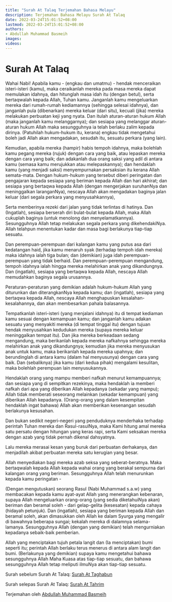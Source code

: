 ```yaml
---
title: "Surah At Talaq Terjemahan Bahasa Melayu"
description: Terjemahan Bahasa Melayu Surah At Talaq
date: 2022-03-24T15:01:52+08:00
lastmod: 2022-03-24T15:01:52+08:00
authors:
- Abdullah Muhammad Basmeih
images:
videos:
---
```


# Surah At Talaq

<p class='atq' id="1">Wahai Nabi! Apabila kamu - (engkau dan umatmu) - hendak menceraikan isteri-isteri (kamu), maka ceraikanlah mereka pada masa mereka dapat memulakan idahnya, dan hitunglah masa idah itu (dengan betul), serta bertaqwalah kepada Allah, Tuhan kamu. Janganlah kamu mengeluarkan mereka dari rumah-rumah kediamannya (sehingga selesai idahnya), dan janganlah pula (dibenarkan) mereka keluar (dari situ), kecuali (jika) mereka melakukan perbuatan keji yang nyata. Dan itulah aturan-aturan hukum Allah (maka janganlah kamu melanggarnya); dan sesiapa yang melanggar aturan-aturan hukum Allah maka sesungguhnya ia telah berlaku zalim kepada dirinya. (Patuhilah hukum-hukum itu, kerana) engkau tidak mengetahui boleh jadi Allah akan mengadakan, sesudah itu, sesuatu perkara (yang lain).</p>
<p class='atq' id="2">Kemudian, apabila mereka (hampir) habis tempoh idahnya, maka bolehlah kamu pegang mereka (rujuk) dengan cara yang baik, atau lepaskan mereka dengan cara yang baik; dan adakanlah dua orang saksi yang adil di antara kamu (semasa kamu merujukkan atau melepaskannya); dan hendaklah kamu (yang menjadi saksi) menyempurnakan persaksian itu kerana Allah semata-mata. Dengan hukum-hukum yang tersebut diberi peringatan dan pengajaran kepada sesiapa yang beriman kepada Allah dan hari akhirat; dan sesiapa yang bertaqwa kepada Allah (dengan mengerjakan suruhanNya dan meninggalkan laranganNya), nescaya Allah akan mengadakan baginya jalan keluar (dari segala perkara yang menyusahkannya),</p>
<p class='atq' id="3">Serta memberinya rezeki dari jalan yang tidak terlintas di hatinya. Dan (Ingatlah), sesiapa berserah diri bulat-bulat kepada Allah, maka Allah cukuplah baginya (untuk menolong dan menyelamatkannya). Sesungguhnya Allah tetap melakukan segala perkara yang dikehendakiNya. Allah telahpun menentukan kadar dan masa bagi berlakunya tiap-tiap sesuatu.</p>
<p class='atq' id="4">Dan perempuan-perempuan dari kalangan kamu yang putus asa dari kedatangan haid, jika kamu menaruh syak (terhadap tempoh idah mereka) maka idahnya ialah tiga bulan; dan (demikian) juga idah perempuan-perempuan yang tidak berhaid. Dan perempuan-perempuan mengandung, tempoh idahnya ialah hingga mereka melahirkan anak yang dikandungnya. Dan (ingatlah), sesiapa yang bertaqwa kepada Allah, nescaya Allah memudahkan baginya segala urusannya.</p>
<p class='atq' id="5">Peraturan-peraturan yang demikian adalah hukum-hukum Allah yang diturunkan dan diterangkanNya kepada kamu; dan (ingatlah), sesiapa yang bertaqwa kepada Allah, nescaya Allah menghapuskan kesalahan-kesalahannya, dan akan membesarkan pahala balasannya.</p>
<p class='atq' id="6">Tempatkanlah isteri-isteri (yang menjalani idahnya) itu di tempat kediaman kamu sesuai dengan kemampuan kamu; dan janganlah kamu adakan sesuatu yang menyakiti mereka (di tempat tinggal itu) dengan tujuan hendak menyusahkan kedudukan mereka (supaya mereka keluar meninggalkan tempat itu). Dan jika mereka berkeadaan sedang mengandung, maka berikanlah kepada mereka nafkahnya sehingga mereka melahirkan anak yang dikandungnya; kemudian jika mereka menyusukan anak untuk kamu, maka berikanlah kepada mereka upahnya; dan berundinglah di antara kamu (dalam hal menyusunya) dengan cara yang baik. Dan (sebaliknya) jika kamu (dari kedua pihak) mengalami kesulitan, maka bolehlah perempuan lain menyusukannya.</p>
<p class='atq' id="7">Hendaklah orang yang mampu memberi nafkah menurut kemampuannya; dan sesiapa yang di sempitkan rezekinya, maka hendaklah ia memberi nafkah dari apa yang diberikan Allah kepadanya (sekadar yang mampu); Allah tidak memberati seseorang melainkan (sekadar kemampuan) yang diberikan Allah kepadanya. (Orang-orang yang dalam kesempitan hendaklah ingat bahawa) Allah akan memberikan kesenangan sesudah berlakunya kesusahan.</p>
<p class='atq' id="8">Dan bukan sedikit negeri-negeri yang penduduknya menderhaka terhadap perintah Tuhan mereka dan Rasul-rasulNya, maka Kami hitung amal mereka satu persatu dengan hitungan yang keras rapi, serta Kami seksakan mereka dengan azab yang tidak pernah dikenal dahsyatnya.</p>
<p class='atq' id="9">Lalu mereka merasai kesan yang buruk dari perbuatan derhakanya, dan menjadilah akibat perbuatan mereka satu kerugian yang besar.</p>
<p class='atq' id="10">Allah menyediakan bagi mereka azab seksa yang seberat-beratnya. Maka bertaqwalah kepada Allah kepada wahai orang yang berakal sempurna dari kalangan orang yang beriman. Sesungguhnya Allah telah menurunkan kepada kamu peringatan -</p>
<p class='atq' id="11">(Dengan mengutuskan) seorang Rasul (Nabi Muhammad s.a.w) yang membacakan kepada kamu ayat-ayat Allah yang menerangkan kebenaran, supaya Allah mengeluarkan orang-orang (yang sedia diketahuiNya akan) beriman dan beramal soleh - dari gelap-gelita (kesesatan) kepada cahaya (hidayah petunjuk). Dan (ingatlah), sesiapa yang beriman kepada Allah dan beramal soleh, akan dimasukkan oleh Allah ke dalam Syurga yang mengalir di bawahnya beberapa sungai; kekalah mereka di dalamnya selama-lamanya. Sesungguhnya Allah (dengan yang demikian) telah mengurniakan kepadanya sebaik-baik pemberian.</p>
<p class='atq' id="12">Allah yang menciptakan tujuh petala langit dan (Ia menciptakan) bumi seperti itu; perintah Allah berlaku terus menerus di antara alam langit dan bumi. (Berlakunya yang demikian) supaya kamu mengetahui bahawa sesungguhnya Allah Maha Kuasa atas tiap-tiap sesuatu, dan bahawa sesungguhnya Allah tetap meliputi ilmuNya akan tiap-tiap sesuatu.</p>

Surah sebelum Surah At Talaq: [Surah At Taghabun](/al-quran/surah-al-munafiqun-terjemahan-bahasa-melayu/)

Surah selepas Surah At Talaq: [Surah At Tahrim](/al-quran/surah-at-tahrim-terjemahan-bahasa-melayu/)

Terjemahan oleh [Abdullah Muhammad Basmeih](/authors/abdullah-muhammad-basmeih/)